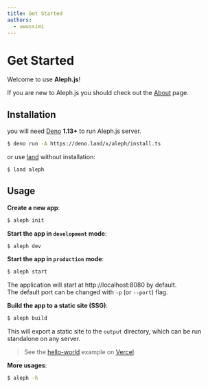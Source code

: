 ```yaml
---
title: Get Started
authors:
  - uwussimi
---
```


# Get Started

Welcome to use **Aleph.js**!

If you are new to Aleph.js you should check out the [About](/docs/) page.

## Installation

you will need [Deno](https://deno.land/#installation) **1.13+** to run Aleph.js
server.

```bash
$ deno run -A https://deno.land/x/aleph/install.ts
```

or use [land](https://deno.land/x/land) without installation:

```bash
$ land aleph
```

## Usage

**Create a new app**:

```bash
$ aleph init
```

**Start the app in `development` mode**:

```bash
$ aleph dev
```

**Start the app in `production` mode**:

```bash
$ aleph start
```

The application will start at http://localhost:8080 by default.
<br> The default port can be changed with `-p` (or `--port`) flag.

**Build the app to a static site (SSG)**:

```bash
$ aleph build
```

This will export a static site to the `output` directory, which can be run
standalone on any server.

> See the [hello-world](https://alephjs-hello-world.vercel.app/) example on
> [Vercel](https://vercel.com).

**More usages**:

```bash
$ aleph -h
```
